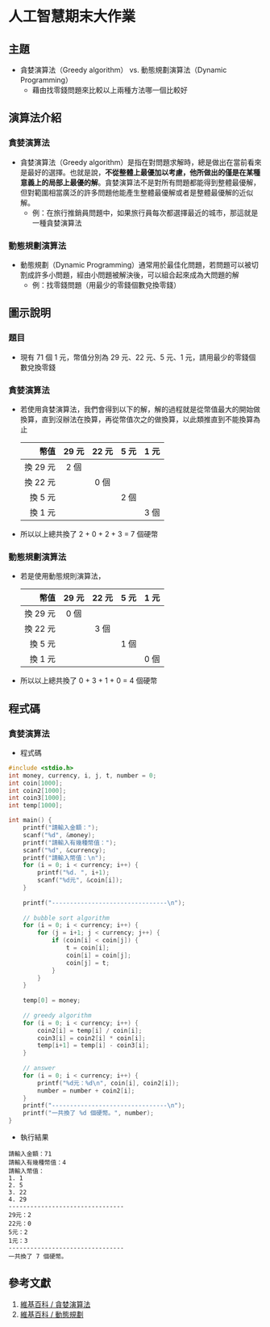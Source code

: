 # 人工智慧期末大作業
## 主題
* 貪婪演算法（Greedy algorithm） vs. 動態規劃演算法（Dynamic Programming）
    * 藉由找零錢問題來比較以上兩種方法哪一個比較好

## 演算法介紹
### 貪婪演算法
* 貪婪演算法（Greedy algorithm）是指在對問題求解時，總是做出在當前看來是最好的選擇。也就是說，**不從整體上最優加以考慮，他所做出的僅是在某種意義上的局部上最優的解**。貪婪演算法不是對所有問題都能得到整體最優解，但對範圍相當廣泛的許多問題他能產生整體最優解或者是整體最優解的近似解。
    * 例：在旅行推銷員問題中，如果旅行員每次都選擇最近的城市，那這就是一種貪婪演算法

### 動態規劃演算法
* 動態規劃（Dynamic Programming）通常用於最佳化問題，若問題可以被切割成許多小問題，經由小問題被解決後，可以組合起來成為大問題的解
    * 例：找零錢問題（用最少的零錢個數兌換零錢）

## 圖示說明
### 題目
* 現有 71 個 1 元，幣值分別為 29 元、22 元、5 元、1 元，請用最少的零錢個數兌換零錢
### 貪婪演算法
* 若使用貪婪演算法，我們會得到以下的解，解的過程就是從幣值最大的開始做換算，直到沒辦法在換算，再從幣值次之的做換算，以此類推直到不能換算為止

    | 幣值 | 29 元 | 22 元 | 5 元 | 1 元 |
    | ---: | :---: | :---: | :---: | :---: |
    | 換 29 元 | 2 個| | | |
    | 換 22 元 | | 0 個 | | |
    | 換 5 元 | | | 2 個 | | 
    | 換 1 元 | | | | 3 個 |
* 所以以上總共換了 2 + 0 + 2 + 3 = 7 個硬幣

### 動態規劃演算法
* 若是使用動態規則演算法，

    | 幣值 | 29 元 | 22 元 | 5 元 | 1 元 |
    | ---: | :---: | :---: | :---: | :---: |
    | 換 29 元 | 0 個| | | |
    | 換 22 元 | | 3 個 | | |
    | 換 5 元 | | | 1 個 | | 
    | 換 1 元 | | | | 0 個 |
* 所以以上總共換了 0 + 3 + 1 + 0 = 4 個硬幣

## 程式碼
### 貪婪演算法
* 程式碼
```c
#include <stdio.h>
int money, currency, i, j, t, number = 0;
int coin[1000];
int coin2[1000];
int coin3[1000];
int temp[1000];

int main() {
	printf("請輸入金額：");
	scanf("%d", &money);
	printf("請輸入有幾種幣值：");
	scanf("%d", &currency);
	printf("請輸入幣值：\n");
	for (i = 0; i < currency; i++) {
		printf("%d. ", i+1);
		scanf("%d元", &coin[i]);
	}
	
	printf("--------------------------------\n");
	
	// bubble sort algorithm
	for (i = 0; i < currency; i++) {
		for (j = i+1; j < currency; j++) {
			if (coin[i] < coin[j]) {
				t = coin[i];
				coin[i] = coin[j];
				coin[j] = t;
			}
		}
	}
	
	temp[0] = money;
	
	// greedy algorithm
	for (i = 0; i < currency; i++) {
		coin2[i] = temp[i] / coin[i];
		coin3[i] = coin2[i] * coin[i];
		temp[i+1] = temp[i] - coin3[i];
	} 
	
	// answer
	for (i = 0; i < currency; i++) {
		printf("%d元：%d\n", coin[i], coin2[i]);
		number = number + coin2[i];
	}
	printf("--------------------------------\n");
	printf("一共換了 %d 個硬幣。", number);
}
```
* 執行結果
```
請輸入金額：71
請輸入有幾種幣值：4
請輸入幣值：
1. 1
2. 5
3. 22
4. 29
--------------------------------
29元：2
22元：0
5元：2
1元：3
--------------------------------
一共換了 7 個硬幣。
```

## 參考文獻
1. [維基百科 / 貪婪演算法](https://zh.wikipedia.org/wiki/%E8%B4%AA%E5%BF%83%E7%AE%97%E6%B3%95)
2. [維基百科 / 動態規劃](https://zh.wikipedia.org/wiki/%E5%8A%A8%E6%80%81%E8%A7%84%E5%88%92)